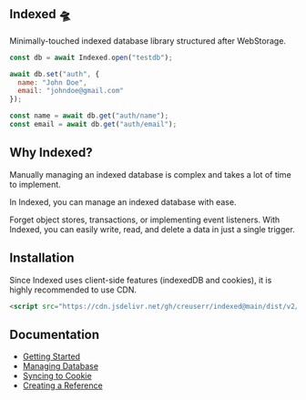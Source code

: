 ## Indexed :flying_saucer:

Minimally-touched indexed database library structured after WebStorage.

```javascript
const db = await Indexed.open("testdb");

await db.set("auth", {
  name: "John Doe",
  email: "johndoe@gmail.com"
});

const name = await db.get("auth/name");
const email = await db.get("auth/email");
```

## Why Indexed?

Manually managing an indexed database is complex and takes a lot of time to implement.

In Indexed, you can manage an indexed database with ease.

Forget object stores, transactions, or implementing event listeners. With Indexed, you can easily write, read, and delete a data in just a single trigger.

## Installation

Since Indexed uses client-side features (indexedDB and cookies), it is highly recommended to use CDN.

```html
<script src="https://cdn.jsdelivr.net/gh/creuserr/indexed@main/dist/v2/indexed.min.js"></script>
```

## Documentation

- [Getting Started](docs/README.md)
- [Managing Database](docs/DATABASE.md)
- [Syncing to Cookie](docs/COOKIE.md)
- [Creating a Reference](docs/REFERENCE.md)

